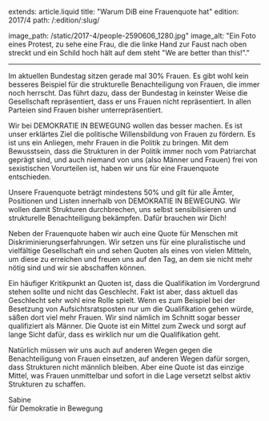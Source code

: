 extends: article.liquid
title: "Warum DiB eine Frauenquote hat"
edition: 2017/4
path: /:edition/:slug/

image_path: /static/2017-4/people-2590606_1280.jpg"
image_alt: "Ein Foto eines Protest, zu sehe eine Frau, die die linke Hand zur Faust nach oben streckt und ein Schild hoch hält auf dem steht \"We are better than this!\"."

---
Im aktuellen Bundestag sitzen gerade mal 30% Frauen. Es gibt wohl kein besseres Beispiel für die strukturelle Benachteiligung von Frauen, die immer noch herrscht. Das führt dazu, dass der Bundestag in keinster Weise die Gesellschaft repräsentiert, dass er uns Frauen nicht repräsentiert. In allen Parteien sind Frauen bisher unterrepräsentiert.

Wir bei DEMOKRATIE IN BEWEGUNG wollen das besser machen. Es ist unser erklärtes Ziel die politische Willensbildung von Frauen zu fördern. Es ist uns ein Anliegen, mehr Frauen in die Politik zu bringen. Mit dem Bewusstsein, dass die Strukturen in der Politik immer noch vom Patriarchat geprägt sind, und auch niemand von uns (also Männer und Frauen) frei von sexistischen Vorurteilen ist, haben wir uns für eine Frauenquote entschieden.

Unsere Frauenquote beträgt mindestens 50% und gilt für alle Ämter, Positionen und Listen innerhalb von DEMOKRATIE IN BEWEGUNG. Wir wollen damit Strukturen durchbrechen, uns selbst sensibilisieren und strukturelle Benachteiligung bekämpfen. Dafür brauchen wir Dich!

Neben der Frauenquote haben wir auch eine Quote für Menschen mit Diskriminierungserfahrungen. Wir setzen uns für eine pluralistische und vielfältige Gesellschaft ein und sehen Quoten als eines von vielen Mitteln, um diese zu erreichen und freuen uns auf den Tag, an dem sie nicht mehr nötig sind und wir sie abschaffen können.

Ein häufiger Kritikpunkt an Quoten ist, dass die Qualifikation im Vordergrund stehen sollte und nicht das Geschlecht. Fakt ist aber, dass aktuell das Geschlecht sehr wohl eine Rolle spielt. Wenn es zum Beispiel bei der Besetzung von Aufsichtsratsposten nur um die Qualifikation gehen würde, säßen dort viel mehr Frauen. Wir sind nämlich im Schnitt sogar besser qualifiziert als Männer. Die Quote ist ein Mittel zum Zweck und sorgt auf lange Sicht dafür, dass es wirklich nur um die Qualifikation geht.

Natürlich müssen wir uns auch auf anderen Wegen gegen die Benachteiligung von Frauen einsetzen, auf anderen Wegen dafür sorgen, dass Strukturen nicht männlich bleiben. Aber eine Quote ist das einzige Mittel, was Frauen unmittelbar und sofort in die Lage versetzt selbst aktiv Strukturen zu schaffen. 

Sabine<br />
für Demokratie in Bewegung
